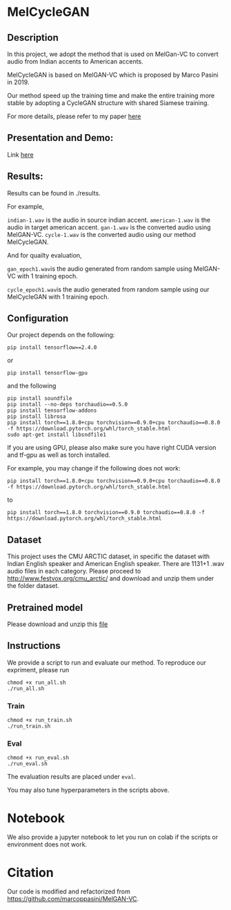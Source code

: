 # MelCycleGAN

## Description

In this project, we adopt the method that is used on MelGan-VC to convert audio from Indian accents to American accents.  

MelCycleGAN is based on MelGAN-VC which is proposed by Marco Pasini in 2019. 

Our method speed up the training time and make the entire training more stable by adopting a CycleGAN structure with shared Siamese training.

For more details, please refer to my paper [here](https://github.com/charleschen35353/MelCycleGAN/blob/master/MelCycleGAN.pdf)

## Presentation and Demo:

Link [here](https://youtu.be/Q1v5FnGqSGs)

## Results:

Results can be found in ./results.

For example,

```indian-1.wav``` is the audio in source indian accent.
```american-1.wav``` is the audio in target american accent.
```gan-1.wav``` is the converted audio using MelGAN-VC.
```cycle-1.wav``` is the converted audio using our method MelCycleGAN.

And for quailty evaluation,

```gan_epoch1.wav```is the audio generated from random sample using MelGAN-VC with 1 training epoch.

```cycle_epoch1.wav```is the audio generated from random sample using our MelCycleGAN with 1 training epoch.

## Configuration

Our project depends on the following:

```
pip install tensorflow==2.4.0
```

or 
```
pip install tensorflow-gpu
```
and the following
```
pip install soundfile
pip install --no-deps torchaudio==0.5.0
pip install tensorflow-addons
pip install librosa
pip install torch==1.8.0+cpu torchvision==0.9.0+cpu torchaudio==0.8.0 -f https://download.pytorch.org/whl/torch_stable.html
sudo apt-get install libsndfile1
```

If you are using GPU, please also make sure you have right CUDA version and tf-gpu as well as torch installed.

For example, you may change if the following does not work:
```
pip install torch==1.8.0+cpu torchvision==0.9.0+cpu torchaudio==0.8.0 -f https://download.pytorch.org/whl/torch_stable.html
```
to
```
pip install torch==1.8.0 torchvision==0.9.0 torchaudio==0.8.0 -f https://download.pytorch.org/whl/torch_stable.html
```

## Dataset

This project uses the CMU ARCTIC dataset, in specific the dataset with Indian English speaker and American English speaker. There are 1131+1 .wav audio files in each category. Please proceed to http://www.festvox.org/cmu_arctic/ and download and unzip them under the folder dataset.

## Pretrained model

Please download and unzip this [file](https://drive.google.com/drive/folders/13TC3CPbYN44K_5dkq0F07pN7ujouMDU8?usp=sharing)

## Instructions

We provide a script to run and evaluate our method. To reproduce our expriment, please run 

```
chmod +x run_all.sh
./run_all.sh 
```

### Train

```
chmod +x run_train.sh
./run_train.sh
```

### Eval

```
chmod +x run_eval.sh
./run_eval.sh
```

The evaluation results are placed under ```eval```.

You may also tune hyperparameters in the scripts above. 


# Notebook

We also provide a jupyter notebook to let you run on colab if the scripts or environment does not work.

# Citation

Our code is modified and refactorized from https://github.com/marcoppasini/MelGAN-VC.

